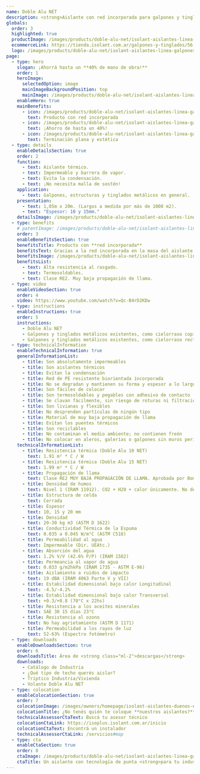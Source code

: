 ```yaml
---
name: Doble Alu NET
description: <strong>Aislante con red incorporada para galpones y tinglados. ¡Ahorra hasta un 40% de la mano de obra!</strong><br /><br />Al ser un aislante 2 en 1, se ahorra del 20% al 40% de tiempo de colocación en obra, lo cual representa hasta un 50% del costo de la DOBLE ALU NET. Como no hace falta colocar una malla de sostén, se reducen a la mitad los accidentes por riesgo de colocación, ya que se trabaja sobre la chapa.<br /><br />Al tener una estabilidad dimensional superior, también brinda una terminación plana y estética superior y no hace falta tensarla al momento de colocarla. 
globals:
  order: 3
  highlighted: true
  productImage: /images/products/doble-alu-net/isolant-aislantes-linea-galpones-y-tinglados-doble-alu-net-producto-rollo.webp
  ecommerceLink: https://tienda.isolant.com.ar/galpones-y-tinglados/56-doble-alu-15-net.html
  logo: /images/products/doble-alu-net/isolant-aislantes-linea-galpones-y-tinglados-doble-alu-net-logo.png
page:
  - type: hero
    slogan: ¡Ahorrá hasta un **40% de mano de obra!**
    order: 1
    heroImage:
      selectedOption: image
      mainImageBackgroundPosition: top
      mainImage: /images/products/doble-alu-net/isolant-aislantes-linea-galpones-y-tinglados-doble-alu-net-imagen.jpg
    enableHero: true
    mainBenefits:
      - icon: /images/products/doble-alu-net/isolant-aislantes-linea-galpones-y-tinglados-doble-alu-net-beneficio-1.svg
        text: Producto con red incorporada
      - icon: /images/products/doble-alu-net/isolant-aislantes-linea-galpones-y-tinglados-doble-alu-net-beneficio-2.svg
        text: ¡Ahorro de hasta un 40%!
      - icon: /images/products/doble-alu-net/isolant-aislantes-linea-galpones-y-tinglados-doble-alu-net-beneficio-3.svg
        text: Terminación plana y estética
  - type: details
    enableDetailsSection: true
    order: 2
    function:
      - text: Aislante térmico.
      - text: Impermeable y barrera de vapor.
      - text: Evita la condensación.
      - text: ¡No necesita malla de sostén!
    application:
      - text: Galpones, estructuras y tinglados metálicos en general.
    presentation:
      - text: 1,05m x 20m. (Largos a medida por más de 1000 m2).
      - text: "Espesor: 10 y 15mm."
    detailsImage: /images/products/doble-alu-net/isolant-aislantes-linea-galpones-y-tinglados-doble-alu-net-imagen-detalle.jpg
  - type: benefits
    # patentImage: /images/products/doble-alu-net/isolant-aislantes-linea-galpones-y-tinglados-doble-alu-net-patente.png
    order: 3
    enableBenefitsSection: true
    benefitsTitle: Producto con **red incorporada**
    benefitsText: Gracias a la red incorporada en la masa del aislante, nuestros productos NET son los de más rápida y fácil instalación del mercado. Ahorran del 20% al 40% de mano de obra, lo cual impacta directamente en los tiempos y costos de la misma. Al ser DOS productos en UNO, brinda una resistencia mecánica premium, una terminación plana y estética superior.
    benefitsImage: /images/products/doble-alu-net/isolant-aislantes-linea-galpones-y-tinglados-doble-alu-net-beneficio-exclusivo.jpg
    benefitsList:
      - text: Alta resistencia al rasgado.
      - text: Termosoldables.
      - text: Clase RE2. Muy baja propagación de llama.
  - type: video
    enableVideoSection: true
    order: 4
    video: https://www.youtube.com/watch?v=Qc-B4rD2KDw
  - type: instructions
    enableInstructions: true
    order: 5
    instructions:
      - Doble Alu NET
      - Galpones y tinglados metálicos existentes, como cielorraso copiando la forma
      - Galpones y tinglados metálicos existentes, como cielorraso recto
  - type: technicalInformation
    enableTechnicalInformation: true
    generalInformationList:
      - title: Son absolutamente impermeables
      - title: Son aislantes térmicos
      - title: Evitan la condensación
      - title: Red de PE resistente biorientada incorporada
      - title: No se degradan y mantienen su forma y espesor a lo largo del tiempo
      - title: Son fáciles de colocar
      - title: Son termosoldables y pegables con adhesivo de contacto
      - title: Se clavan fácilmente, sin riesgo de roturas ni filtraciones
      - title: Son livianas y flexibles
      - title: No desprenden partículas de ningún tipo
      - title: Material de muy baja propagación de llama
      - title: Evitan los puentes térmicos
      - title: Son reciclables
      - title: No contaminan el medio ambiente; no contienen freón
      - title: No colocar en aleros, galerías o galpones sin muros perimetrales que protejan de la reflexión indirecta de los rayos UV
    technicalInformationList:
      - title: Resistencia térmica (Doble Alu 10 NET)
        text: 1.91 m² * C / W
      - title: Resistencia térmica (Doble Alu 15 NET)
        text: 1.99 m² * C / W
      - title: Propagación de llama
        text: Clase RE2 MUY BAJA PROPAGACIÓN DE LLAMA. Aprobada por Bomberos Argentina.
      - title: Densidad de humos
        text: Nivel 1 (IRAM 11912). CO2 + H20 + calor únicamente. No desprende gases envenenantes.
      - title: Estructura de celda
        text: Cerrada
      - title: Espesor
        text: 10, 15 y 20 mm
      - title: Densidad
        text: 20-30 kg m3 (ASTM D 1622)
      - title: Conductividad Térmica de la Espuma
        text: 0.035 a 0.045 W/m°C (ASTM C518)
      - title: Permeabilidad al agua
        text: Impermeable (Dir. UEAtc.)
      - title: Absorción del agua
        text: 1.2% V/V (42.6% P/P) (IRAM 1582)
      - title: Permeancia al vapor de agua
        text: 0.033 g/m2hkPa (IRAM 1735 - ASTM E-96)
      - title: Aislamiento a ruidos de impacto
        text: 19 dBA (IRAM 4063 Parte V y VII)
      - title: Estabilidad dimensional bajo calor Longitudinal
        text: -4.5/-4.2%
      - title: Estabilidad dimensional bajo calor Transversal
        text: +0.3/+0.8 (70°C x 22hs)
      - title: Resistencia a los aceites minerales
        text: SAE 30 15 días 23°C
      - title: Resistencia al ozono
        text: No hay agrietamiento (ASTM D 1171)
      - title: Permeabilidad a los rayos de luz
        text: 52-63% (Espectro fotómetro)
  - type: downloads
    enableDownloadsSection: true
    order: 6
    downloadsTitle: Área de <strong class="ml-2">descargas</strong>
    downloads:
      - Catálogo de Industria
      - ¿Qué tipo de techo querés aislar?
      - Tríptico Industria/Vivienda
      - Volante Doble Alu NET
  - type: colocation
    enableColocationSection: true
    order: 7
    colocationImage: /images/owners/homepage/isolant-aislantes-duenos-e-inquilinos-isoplus-colocation.jpg
    colocationTitle: ¿No tenés quién te coloque **nuestros aislantes?**
    technicalAssessorCtaText: Buscá tu asesor técnico
    colocationCtaLink: https://isoplus.isolant.com.ar/inicio
    colocationCtaText: Encontrá un instalador
    technicalAssessorCtaLink: /servicios#map
  - type: cta
    enableCtaSection: true
    order: 8
    ctaImage: /images/products/doble-alu-net/isolant-aislantes-linea-galpones-y-tinglados-doble-alu-net-cta.jpg
    ctaTitle: Un aislante con tecnología de punta <strong>para tu industria</strong>
---
```

